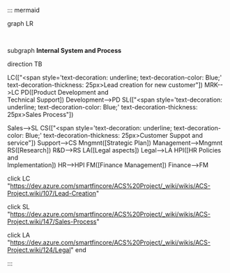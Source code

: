 ::: mermaid

 graph LR

  

subgraph <b> Internal System and Process </b> <br>



 direction TB 


LC(["<span style='text-decoration: underline; text-decoration-color: Blue;' text-decoration-thickness: 25px>Lead creation for new customer</span>"])
MRK-->LC
PD([Product Development and<br> Technical Support])
Development-->PD
SL(["<span style='text-decoration: underline; text-decoration-color: Blue;' text-decoration-thickness: 25px>Sales Process</span>"])

Sales-->SL
CS(["<span style='text-decoration: underline; text-decoration-color: Blue;' text-decoration-thickness: 25px>Customer Suppot and service</span>"])
Support-->CS
Mngmnt([Strategic Plan])
Management-->Mngmnt
RS([Research])
R&D-->RS
LA([Legal aspects])
Legal-->LA
HPI([HR Policies and <br>Implementation])
HR-->HPI
FM([Finance Management])
Finance-->FM

click LC
"https://dev.azure.com/smartfincore/ACS%20Project/_wiki/wikis/ACS-Project.wiki/107/Lead-Creation"

click SL
"https://dev.azure.com/smartfincore/ACS%20Project/_wiki/wikis/ACS-Project.wiki/147/Sales-Process"

click LA
"https://dev.azure.com/smartfincore/ACS%20Project/_wiki/wikis/ACS-Project.wiki/124/Legal"
end

:::
